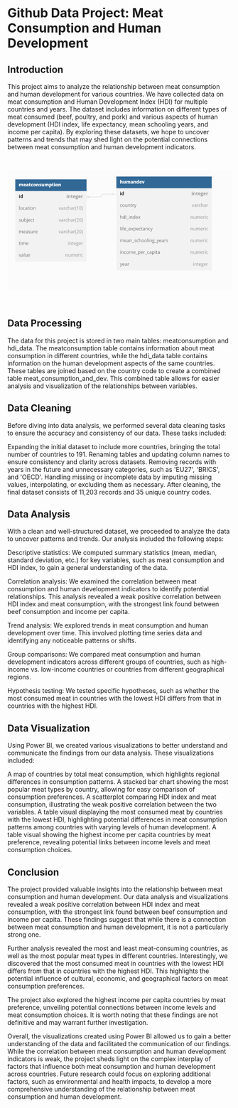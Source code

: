 # Github Data Project: Meat Consumption and Human Development

## Introduction

This project aims to analyze the relationship between meat consumption and human development for various countries. We have collected data on meat consumption and Human Development Index (HDI) for multiple countries and years. The dataset includes information on different types of meat consumed (beef, poultry, and pork) and various aspects of human development (HDI index, life expectancy, mean schooling years, and income per capita). By exploring these datasets, we hope to uncover patterns and trends that may shed light on the potential connections between meat consumption and human development indicators.

<br>

![table schema](https://github.com/mellion/Meatconsumption_humandev/blob/main/table_two.png?raw=true)

<br>

## Data Processing

The data for this project is stored in two main tables: meatconsumption and hdi_data. The meatconsumption table contains information about meat consumption in different countries, while the hdi_data table contains information on the human development aspects of the same countries. These tables are joined based on the country code to create a combined table meat_consumption_and_dev. This combined table allows for easier analysis and visualization of the relationships between variables.

## Data Cleaning

Before diving into data analysis, we performed several data cleaning tasks to ensure the accuracy and consistency of our data. These tasks included:

Expanding the initial dataset to include more countries, bringing the total number of countries to 191.
Renaming tables and updating column names to ensure consistency and clarity across datasets.
Removing records with years in the future and unnecessary categories, such as 'EU27', 'BRICS', and 'OECD'.
Handling missing or incomplete data by imputing missing values, interpolating, or excluding them as necessary.
After cleaning, the final dataset consists of 11,203 records and 35 unique country codes.

## Data Analysis

With a clean and well-structured dataset, we proceeded to analyze the data to uncover patterns and trends. Our analysis included the following steps:

Descriptive statistics: We computed summary statistics (mean, median, standard deviation, etc.) for key variables, such as meat consumption and HDI index, to gain a general understanding of the data.

Correlation analysis: We examined the correlation between meat consumption and human development indicators to identify potential relationships. This analysis revealed a weak positive correlation between HDI index and meat consumption, with the strongest link found between beef consumption and income per capita.

Trend analysis: We explored trends in meat consumption and human development over time. This involved plotting time series data and identifying any noticeable patterns or shifts.

Group comparisons: We compared meat consumption and human development indicators across different groups of countries, such as high-income vs. low-income countries or countries from different geographical regions.

Hypothesis testing: We tested specific hypotheses, such as whether the most consumed meat in countries with the lowest HDI differs from that in countries with the highest HDI.

## Data Visualization

Using Power BI, we created various visualizations to better understand and communicate the findings from our data analysis. These visualizations included:

A map of countries by total meat consumption, which highlights regional differences in consumption patterns.
A stacked bar chart showing the most popular meat types by country, allowing for easy comparison of consumption preferences.
A scatterplot comparing HDI index and meat consumption, illustrating the weak positive correlation between the two variables.
A table visual displaying the most consumed meat by countries with the lowest HDI, highlighting potential differences in meat consumption patterns among countries with varying levels of human development.
A table visual showing the highest income per capita countries by meat preference, revealing potential links between income levels and meat consumption choices.

## Conclusion

The project provided valuable insights into the relationship between meat consumption and human development. Our data analysis and visualizations revealed a weak positive correlation between HDI index and meat consumption, with the strongest link found between beef consumption and income per capita. These findings suggest that while there is a connection between meat consumption and human development, it is not a particularly strong one.

Further analysis revealed the most and least meat-consuming countries, as well as the most popular meat types in different countries. Interestingly, we discovered that the most consumed meat in countries with the lowest HDI differs from that in countries with the highest HDI. This highlights the potential influence of cultural, economic, and geographical factors on meat consumption preferences.

The project also explored the highest income per capita countries by meat preference, unveiling potential connections between income levels and meat consumption choices. It is worth noting that these findings are not definitive and may warrant further investigation.

Overall, the visualizations created using Power BI allowed us to gain a better understanding of the data and facilitated the communication of our findings. While the correlation between meat consumption and human development indicators is weak, the project sheds light on the complex interplay of factors that influence both meat consumption and human development across countries. Future research could focus on exploring additional factors, such as environmental and health impacts, to develop a more comprehensive understanding of the relationship between meat consumption and human development.

